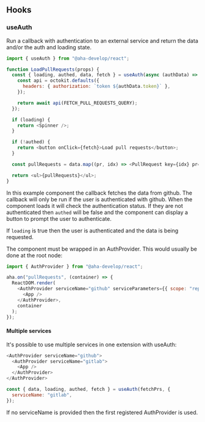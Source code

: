 ## Hooks

### useAuth

Run a callback with authentication to an external service and return the data and/or the auth and loading state.

```js
import { useAuth } from "@aha-develop/react";

function LoadPullRequests(props) {
  const { loading, authed, data, fetch } = useAuth(async (authData) => {
    const api = octokit.defaults({
      headers: { authorization: `token ${authData.token}` },
    });

    return await api(FETCH_PULL_REQUESTS_QUERY);
  });

  if (loading) {
    return <Spinner />;
  }

  if (!authed) {
    return <button onClick={fetch}>Load pull requests</button>;
  }

  const pullRequests = data.map((pr, idx) => <PullRequest key={idx} pr={pr} />);

  return <ul>{pullRequests}</ul>;
}
```

In this example component the callback fetches the data from github. The callback will only be run if the user is authenticated with github. When the component loads it will check the authentication status. If they are not authenticated then `authed` will be false and the component can display a button to prompt the user to authenticate.

If `loading` is true then the user is authenticated and the data is being requested.

The component must be wrapped in an AuthProvider. This would usually be done at the root node:

```js
import { AuthProvider } from "@aha-develop/react";

aha.on("pullRequests", (container) => {
  ReactDOM.render(
    <AuthProvider serviceName="github" serviceParameters={{ scope: "repo" }}>
      <App />
    </AuthProvider>,
    container
  );
});
```

#### Multiple services

It's possible to use multiple services in one extension with useAuth:

```js
<AuthProvider serviceName="github">
  <AuthProvider serviceName="gitlab">
    <App />
  </AuthProvider>
</AuthProvider>
```

```js
const { data, loading, authed, fetch } = useAuth(fetchPrs, {
  serviceName: "gitlab",
});
```

If no serviceName is provided then the first registered AuthProvider is used.
